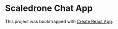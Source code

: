 # Scaledrone Chat App

This project was bootstrapped with [Create React App](https://github.com/facebook/create-react-app).


